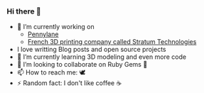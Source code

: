 ### Hi there 👋

- 🔭 I’m currently working on 
  - [Pennylane](https://www.pennylane.com/)
  - [French 3D printing company called Stratum Technologies](https://stratumtech.fr/)
- I love writting Blog posts and open source projects
- 🌱 I’m currently learning 3D modeling and even more code
- 👯 I’m looking to collaborate on Ruby Gems 💎
- 📫 How to reach me: 🕊
- ⚡ Random fact: I don't like coffee ☕️
